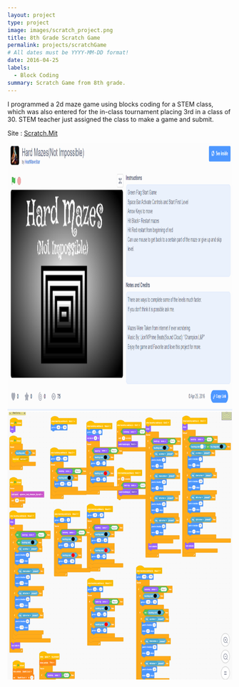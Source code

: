 ```yaml
---
layout: project
type: project
image: images/scratch_project.png
title: 8th Grade Scratch Game
permalink: projects/scratchGame
# All dates must be YYYY-MM-DD format!
date: 2016-04-25
labels:
  - Block Coding
summary: Scratch Game from 8th grade.
---
```


I programmed a 2d maze game using blocks coding for a STEM class, which was also entered for the in-class tournament placing 3rd in a class of 30. STEM teacher just assigned the class to make a game and submit.


Site : <a href = "https://scratch.mit.edu/projects/106124273/">Scratch.Mit
<div class="center">
  <img style="height:600px" src="../images/scratch_page.png">
  <img style="height:600px" src="../images/scratchCode.png">
</div>
